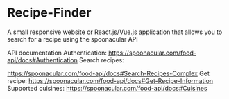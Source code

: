 # Recipe-Finder

A small responsive website or React.js/Vue.js application that allows
you to search for a recipe using the spoonacular API

API documentation
Authentication:
https://spoonacular.com/food-api/docs#Authentication
Search recipes:

https://spoonacular.com/food-api/docs#Search-Recipes-Complex
Get recipe:
https://spoonacular.com/food-api/docs#Get-Recipe-Information
Supported cuisines:
https://spoonacular.com/food-api/docs#Cuisines
